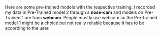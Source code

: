 Here are some pre-trained models with the respective training. I recorded my data in Pre-Trained model 2 through a **nose-cam** and models on Pre-Trained 1 are from **webcam**. People mostly use webcam so the Pre-trained model 1 might be a choice but not really reliable because it has to be according to the user.
